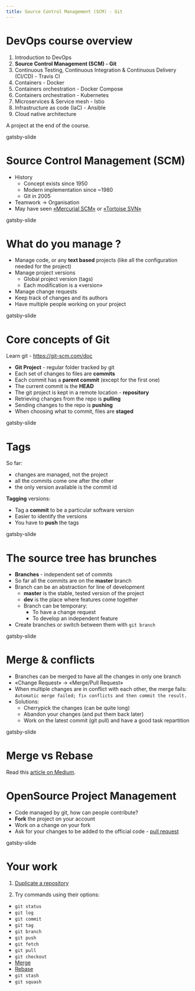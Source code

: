 ```yaml
---
title: Source Control Management (SCM) - Git
---
```


# DevOps course overview

1. Introduction to DevOps
2. **Source Control Management (SCM) - Git**
3. Continuous Testing, Continuous Integration & Continuous Delivery (CI/CD) - Travis CI
4. Containers - Docker
5. Containers orchestration - Docker Compose
6. Containers orchestration - Kubernetes
7. Microservices & Service mesh - Istio
8. Infrastructure as code (IaC) - Ansible
9. Cloud native architecture

A project at the end of the course.

gatsby-slide

# Source Control Management (SCM)

- History
  - Concept exists since 1950
  - Modern implementation since ~1980
  - Git in 2005
- Teamwork → Organisation
- May have seen [«Mercurial SCM»](https://www.mercurial-scm.org/) or [«Tortoise SVN»](https://tortoisesvn.net/)

gatsby-slide

# What do you manage ?

- Manage code, or any **text based** projects (like all the configuration needed for the project)
- Manage project versions
  - Global project version (tags)
  - Each modification is a «version»
- Manage change requests
- Keep track of changes and its authors
- Have multiple people working on your project

gatsby-slide

# Core concepts of Git

Learn git - https://git-scm.com/doc

- **Git Project** - regular folder tracked by git
- Each set of changes to files are **commits**
- Each commit has a **parent commit** (except for the first one)
- The current commit is the **HEAD**
- The git project is kept in a remote location - **repository**
- Retrieving changes from the repo is **pulling**
- Sending changes to the repo is **pushing**
- When choosing what to commit, files are **staged**

gatsby-slide

# Tags

So far:

- changes are managed, not the project
- all the commits come one after the other
- the only version available is the commit id

**Tagging** versions:

- Tag a **commit** to be a particular software version
- Easier to identify the versions
- You have to **push** the tags

gatsby-slide

# The source tree has brunches

- **Branches** - independent set of commits
- So far all the commits are on the **master** branch
- Branch can be an abstraction for line of development
  - **master** is the stable, tested version of the project
  - **dev** is the place where features come together
  - Branch can be temporary:
    - To have a change request
    - To develop an independent feature
- Create branches or switch between them with `git branch`

gatsby-slide

# Merge & conflicts

- Branches can be merged to have all the changes in only one branch
- «Change Request» → «Merge/Pull Request»
- When multiple changes are in conflict with each other, the merge fails: `Automatic merge failed; fix conflicts and then commit the result.`
- Solutions:
  - Cherrypick the changes (can be quite long)
  - Abandon your changes (and put them back later)
  - Work on the latest commit (git pull) and have a good task repartition

gatsby-slide

# Merge vs Rebase

Read this [article on Medium](https://medium.com/datadriveninvestor/git-rebase-vs-merge-cc5199edd77c).

# OpenSource Project Management

- Code managed by git, how can people contribute?
- **Fork** the project on your account
- Work on a change on your fork
- Ask for your changes to be added to the official code - [pull request](https://help.github.com/en/github/collaborating-with-issues-and-pull-requests/about-pull-requests)

gatsby-slide

# Your work

1. [Duplicate a repository](https://help.github.com/en/github/creating-cloning-and-archiving-repositories/duplicating-a-repository)

2. Try commands using their options:

- `git status`
- `git log`
- `git commit`
- `git tag`
- `git branch`
- `git push`
- `git fetch`
- `git pull`
- `git checkout`
- [Merge](https://git-scm.com/docs/git-merge)
- [Rebase](https://git-scm.com/docs/git-rebase)
- `git stash`
- `git squash`
